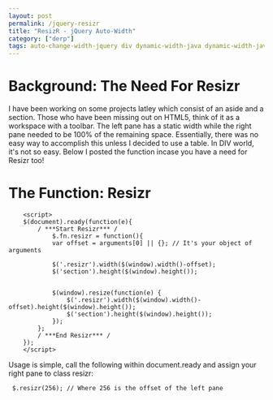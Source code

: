 ```yaml
---
layout: post
permalink: /jquery-resizr
title: "ResizR - jQuery Auto-Width"
category: ["derp"]
tags: auto-change-width-jquery div dynamic-width-java dynamic-width-javascript html5 jquery-2 jquery-change-width jquery-custom-fucntion jquery-div-width jquery-dynamic-width jquery-function jquery-page-width jquery-resolution-width jquery-set-div-width width
---
```

# Background: The Need For Resizr
I have been working on some projects latley which consist of an aside and a section. Those who have been missing out on HTML5, think of it as a workspace with a toolbar. The left pane has a static width while the right pane needed to be 100% of the remaining space. Essentially, there was no easy way to accomplish this unless I decided to use a table. In DIV world, it's not so easy. Below I posted the function incase you have a need for Resizr too!

# The Function: Resizr

		<script>
		$(document).ready(function(e){
			/ ***Start Resizr*** /
				$.fn.resizr = function(){
				var offset = arguments[0] || {}; // It's your object of arguments

				$('.resizr').width($(window).width()-offset);
				$('section').height($(window).height());
							
							
				$(window).resize(function(e) {
					$('.resizr').width($(window).width()-offset).height($(window).height());
					$('section').height($(window).height());
				});
			};				
			/ ***End Resizr*** /
		});
		</script>

Usage is simple, call the following within document.ready and assign your right pane to class resizr:

     $.resizr(256); // Where 256 is the offset of the left pane

